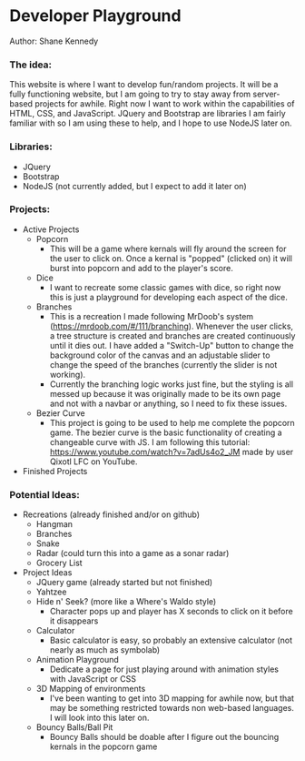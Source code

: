 # Developer Playground

Author: Shane Kennedy

### The idea:
This website is where I want to develop fun/random projects. It will be a fully functioning website, but I am going to try to stay away from server-based projects for awhile. Right now I want to work within the capabilities of HTML, CSS, and JavaScript. JQuery and Bootstrap are libraries I am fairly familiar with so I am using these to help, and I hope to use NodeJS later on.
    
### Libraries:
- JQuery
- Bootstrap
- NodeJS (not currently added, but I expect to add it later on)
    
### Projects:
- Active Projects
    - Popcorn
        - This will be a game where kernals will fly around the screen for the user to click on. Once a kernal is "popped" (clicked on) it will burst into popcorn and add to the player's score.
    - Dice
        - I want to recreate some classic games with dice, so right now this is just a playground for developing each aspect of the dice.
     - Branches
        - This is a recreation I made following MrDoob's system (https://mrdoob.com/#/111/branching). Whenever the user clicks, a tree structure is created and branches are created continuously until it dies out. I have added a "Switch-Up" button to change the background color of the canvas and an adjustable slider to change the speed of the branches (currently the slider is not working).
        - Currently the branching logic works just fine, but the styling is all messed up because it was originally made to be its own page and not with a navbar or anything, so I need to fix these issues.
    - Bezier Curve
        - This project is going to be used to help me complete the popcorn game. The bezier curve is the basic functionality of creating a changeable curve with JS. I am following this tutorial: https://www.youtube.com/watch?v=7adUs4o2_JM made by user Qixotl LFC on YouTube.
- Finished Projects
    
### Potential Ideas:
- Recreations (already finished and/or on github)
    - Hangman
    - Branches
    - Snake 
    - Radar (could turn this into a game as a sonar radar)
    - Grocery List
- Project Ideas
    - JQuery game (already started but not finished)
    - Yahtzee
    - Hide n' Seek? (more like a Where's Waldo style)
        - Character pops up and player has X seconds to click on it before it disappears
    - Calculator
        - Basic calculator is easy, so probably an extensive calculator (not nearly as much as symbolab)
    - Animation Playground
        - Dedicate a page for just playing around with animation styles with JavaScript or CSS
    - 3D Mapping of environments
        - I've been wanting to get into 3D mapping for awhile now, but that may be something restricted towards non web-based languages. I will look into this later on.
    - Bouncy Balls/Ball Pit
        - Bouncy Balls should be doable after I figure out the bouncing kernals in the popcorn game
